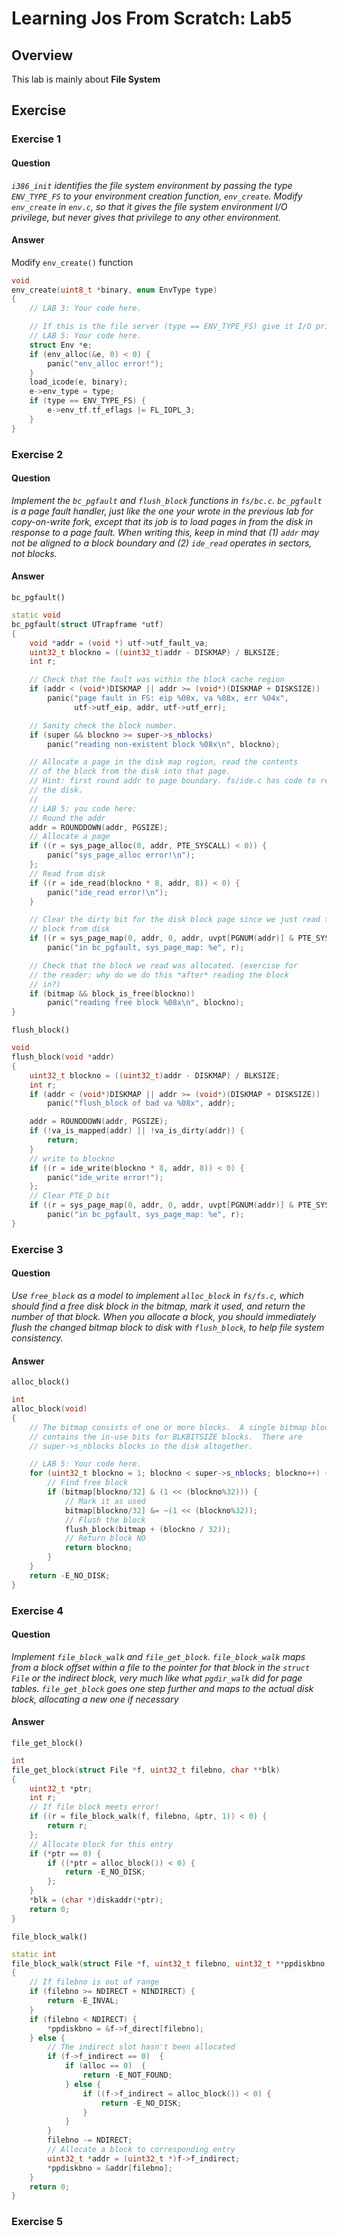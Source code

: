 # Learning Jos From Scratch: Lab5

## Overview

This lab is mainly about **File System**

## Exercise 

### Exercise 1

#### Question

*`i386_init` identifies the file system environment by passing the type `ENV_TYPE_FS` to your environment creation function, `env_create`. Modify `env_create` in `env.c`, so that it gives the file system environment I/O privilege, but never gives that privilege to any other environment.*

#### Answer

Modify `env_create()` function

```c
void
env_create(uint8_t *binary, enum EnvType type)
{
	// LAB 3: Your code here.

	// If this is the file server (type == ENV_TYPE_FS) give it I/O privileges.
	// LAB 5: Your code here.
	struct Env *e;
	if (env_alloc(&e, 0) < 0) {
		panic("env_alloc error!");
	}
	load_icode(e, binary);
	e->env_type = type;
	if (type == ENV_TYPE_FS) {
		e->env_tf.tf_eflags |= FL_IOPL_3;
	}
}
```

### Exercise 2

#### Question

*Implement the `bc_pgfault` and `flush_block` functions in `fs/bc.c`. `bc_pgfault` is a page fault handler, just like the one your wrote in the previous lab for copy-on-write fork, except that its job is to load pages in from the disk in response to a page fault. When writing this, keep in mind that (1) `addr` may not be aligned to a block boundary and (2) `ide_read` operates in sectors, not blocks.*

#### Answer

`bc_pgfault()`

```c++
static void
bc_pgfault(struct UTrapframe *utf)
{
	void *addr = (void *) utf->utf_fault_va;
	uint32_t blockno = ((uint32_t)addr - DISKMAP) / BLKSIZE;
	int r;

	// Check that the fault was within the block cache region
	if (addr < (void*)DISKMAP || addr >= (void*)(DISKMAP + DISKSIZE))
		panic("page fault in FS: eip %08x, va %08x, err %04x",
		      utf->utf_eip, addr, utf->utf_err);

	// Sanity check the block number.
	if (super && blockno >= super->s_nblocks)
		panic("reading non-existent block %08x\n", blockno);

	// Allocate a page in the disk map region, read the contents
	// of the block from the disk into that page.
	// Hint: first round addr to page boundary. fs/ide.c has code to read
	// the disk.
	//
	// LAB 5: you code here:
	// Round the addr
	addr = ROUNDDOWN(addr, PGSIZE);
	// Allocate a page
	if ((r = sys_page_alloc(0, addr, PTE_SYSCALL) < 0)) {
		panic("sys_page_alloc error!\n");
	};
	// Read from disk
	if ((r = ide_read(blockno * 8, addr, 8)) < 0) {
		panic("ide_read error!\n");
	}

	// Clear the dirty bit for the disk block page since we just read the
	// block from disk
	if ((r = sys_page_map(0, addr, 0, addr, uvpt[PGNUM(addr)] & PTE_SYSCALL)) < 0)
		panic("in bc_pgfault, sys_page_map: %e", r);

	// Check that the block we read was allocated. (exercise for
	// the reader: why do we do this *after* reading the block
	// in?)
	if (bitmap && block_is_free(blockno))
		panic("reading free block %08x\n", blockno);
}
```

`flush_block()`

```c++
void
flush_block(void *addr)
{
	uint32_t blockno = ((uint32_t)addr - DISKMAP) / BLKSIZE;
	int r;
	if (addr < (void*)DISKMAP || addr >= (void*)(DISKMAP + DISKSIZE))
		panic("flush_block of bad va %08x", addr);

	addr = ROUNDDOWN(addr, PGSIZE);
	if (!va_is_mapped(addr) || !va_is_dirty(addr)) {
		return;
	}
	// write to blockno
	if ((r = ide_write(blockno * 8, addr, 8)) < 0) {
		panic("ide_write error!");
	};
	// Clear PTE_D bit
	if ((r = sys_page_map(0, addr, 0, addr, uvpt[PGNUM(addr)] & PTE_SYSCALL)) < 0)
		panic("in bc_pgfault, sys_page_map: %e", r);
}
```

### Exercise 3

#### Question

*Use `free_block` as a model to implement `alloc_block` in `fs/fs.c`, which should find a free disk block in the bitmap, mark it used, and return the number of that block. When you allocate a block, you should immediately flush the changed bitmap block to disk with `flush_block`, to help file system consistency.*

#### Answer

`alloc_block()`

```c++
int
alloc_block(void)
{
	// The bitmap consists of one or more blocks.  A single bitmap block
	// contains the in-use bits for BLKBITSIZE blocks.  There are
	// super->s_nblocks blocks in the disk altogether.

	// LAB 5: Your code here.
	for (uint32_t blockno = 1; blockno < super->s_nblocks; blockno++) {
		// Find free block
		if (bitmap[blockno/32] & (1 << (blockno%32))) {
			// Mark it as used
			bitmap[blockno/32] &= ~(1 << (blockno%32));
			// Flush the block
			flush_block(bitmap + (blockno / 32));
			// Return block NO
			return blockno;
		}
	}
	return -E_NO_DISK;
}
```

### Exercise 4

#### Question

*Implement `file_block_walk` and `file_get_block`. `file_block_walk` maps from a block offset within a file to the pointer for that block in the `struct File` or the indirect block, very much like what `pgdir_walk` did for page tables. `file_get_block` goes one step further and maps to the actual disk block, allocating a new one if necessary*

#### Answer

`file_get_block()`

```c++
int
file_get_block(struct File *f, uint32_t filebno, char **blk)
{
	uint32_t *ptr;
	int r;
	// If file block meets error!
	if ((r = file_block_walk(f, filebno, &ptr, 1)) < 0) {
		return r;
	};
	// Allocate block for this entry
	if (*ptr == 0) {
		if ((*ptr = alloc_block()) < 0) {
			return -E_NO_DISK;
		};
	}
	*blk = (char *)diskaddr(*ptr);
	return 0;
}
```

`file_block_walk()`

```c++
static int
file_block_walk(struct File *f, uint32_t filebno, uint32_t **ppdiskbno, bool alloc)
{
	// If filebno is out of range
	if (filebno >= NDIRECT + NINDIRECT) {
		return -E_INVAL;
	}
	if (filebno < NDIRECT) {
		*ppdiskbno = &f->f_direct[filebno];
	} else {
		// The indirect slot hasn't been allocated
		if (f->f_indirect == 0)	 {
			if (alloc == 0)	 {
				return -E_NOT_FOUND;
			} else {
				if ((f->f_indirect = alloc_block()) < 0) {
					return -E_NO_DISK;
				}
			}
		}
		filebno -= NDIRECT;
		// Allocate a block to corresponding entry
		uint32_t *addr = (uint32_t *)f->f_indirect;
		*ppdiskbno = &addr[filebno];
	}
	return 0;
}
```

### Exercise 5




